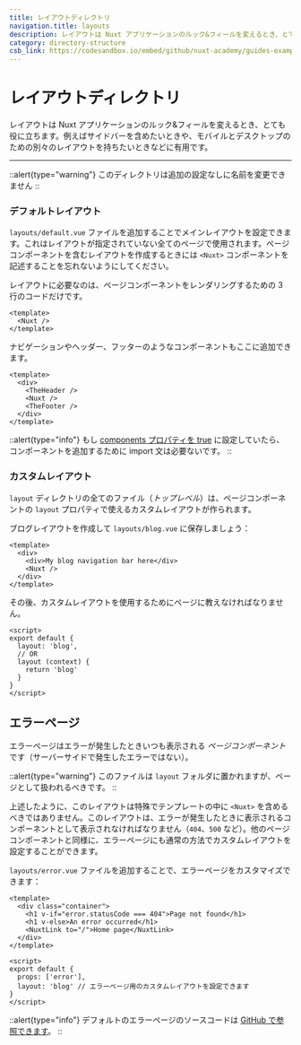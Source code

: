 ```yaml
---
title: レイアウトディレクトリ
navigation.title: layouts
description: レイアウトは Nuxt アプリケーションのルック&フィールを変えるとき、とても役に立ちます。例えばサイドバーを含めたいときや、モバイルとデスクトップのための別々のレイアウトを持ちたいときなどに有用です。
category: directory-structure
csb_link: https://codesandbox.io/embed/github/nuxt-academy/guides-examples/tree/master/04_directory_structure/07_layouts?fontsize=14&hidenavigation=1&theme=dark
---
```

# レイアウトディレクトリ

レイアウトは Nuxt アプリケーションのルック&フィールを変えるとき、とても役に立ちます。例えばサイドバーを含めたいときや、モバイルとデスクトップのための別々のレイアウトを持ちたいときなどに有用です。

---

::alert{type="warning"}
このディレクトリは追加の設定なしに名前を変更できません
::

### デフォルトレイアウト

`layouts/default.vue` ファイルを追加することでメインレイアウトを設定できます。これはレイアウトが指定されていない全てのページで使用されます。ページコンポーネントを含むレイアウトを作成するときには `<Nuxt>` コンポーネントを記述することを忘れないようにしてください。

レイアウトに必要なのは、ページコンポーネントをレンダリングするための 3 行のコードだけです。

```html{}[layouts/default.vue]
<template>
  <Nuxt />
</template>
```

ナビゲーションやヘッダー、フッターのようなコンポーネントもここに追加できます。

```html{}[layouts/default.vue]
<template>
  <div>
    <TheHeader />
    <Nuxt />
    <TheFooter />
  </div>
</template>
```

::alert{type="info"}
もし [components プロパティを true](/docs/directory-structure/components) に設定していたら、コンポーネントを追加するために import 文は必要ないです。
::

### カスタムレイアウト

`layout` ディレクトリの全てのファイル（_トップレベル_）は、ページコンポーネントの `layout` プロパティで使えるカスタムレイアウトが作られます。

ブログレイアウトを作成して `layouts/blog.vue` に保存しましょう：

```html{}[layouts/blog.vue]
<template>
  <div>
    <div>My blog navigation bar here</div>
    <Nuxt />
  </div>
</template>
```

その後、カスタムレイアウトを使用するためにページに教えなければなりません。

```js{}[pages/posts.vue]
<script>
export default {
  layout: 'blog',
  // OR
  layout (context) {
    return 'blog'
  }
}
</script>
```

## エラーページ

エラーページはエラーが発生したときいつも表示される *ページコンポーネント* です（サーバーサイドで発生したエラーではない）。

::alert{type="warning"}
このファイルは `layout` フォルダに置かれますが、ページとして扱われるべきです。
::

上述したように、このレイアウトは特殊でテンプレートの中に `<Nuxt>` を含めるべきではありません。このレイアウトは、エラーが発生したときに表示されるコンポーネントとして表示されなければなりません（`404`、`500` など）。他のページコンポーネントと同様に、エラーページにも通常の方法でカスタムレイアウトを設定することができます。

`layouts/error.vue` ファイルを追加することで、エラーページをカスタマイズできます：

```js{}[layouts/error.vue]
<template>
  <div class="container">
    <h1 v-if="error.statusCode === 404">Page not found</h1>
    <h1 v-else>An error occurred</h1>
    <NuxtLink to="/">Home page</NuxtLink>
  </div>
</template>

<script>
export default {
  props: ['error'],
  layout: 'blog' // エラーページ用のカスタムレイアウトを設定できます
}
</script>
```

::alert{type="info"}
デフォルトのエラーページのソースコードは [GitHub で参照できます](https://github.com/nuxt/nuxt/blob/2.x-dev/packages/vue-app/template/components/nuxt-error.vue)。
::
